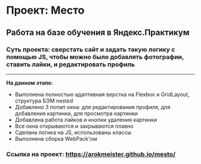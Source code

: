 # Проект: Место

## Работа на базе обучения в Яндекс.Практикум
### Суть проекта: сверстать сайт и задать такую логику с помощью JS, чтобы можно было добавлять фотографии, ставить лайки, и редактировать профиль

___

**На данном этапе:**

* Выполнена полностью адаптивная верстка на Flexbox и GridLayout, структура БЭМ nested
* Добавлено 3 попап окна: для редактирования профиля, для добавления картинки, для просмотра картинки
* Добавлена работа лайков и кнопки удаления картинки
* Все окна открываются и закрываются плавно
* Сделана логика на JS, использованы классы
* Выполнена сборка WebPack'ом

### Ссылка на проект: https://arokmeister.github.io/mesto/